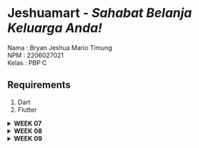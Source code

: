 # Jeshuamart - _Sahabat Belanja Keluarga Anda!_
Nama    : Bryan Jeshua Mario Timung <br/>
NPM     : 2206027021 <br/>
Kelas   : PBP C <br/>
## Requirements
1. Dart
2. Flutter
<details>
<summary> <b> WEEK 07 </b> </summary>

## Apa perbedaan utama antara stateless dan stateful widget dalam konteks pengembangan aplikasi Flutter?
Perbedaan stateless dan statefull widget
Stateless widget
1. Tidak mengelola state internalnya sendiri
2. Hanya merender tampilan sesuai dengan properti saat pertama kali mereka dibuat dan tampilannya tidak akan berubah selama aplikasi hidup
3. Lebih efisien karena tidak memerlukan perubahan status internal yang rumit
Stateful widget
1. Mengelola state internalnya selama aplikasi dijalankan 
2. Punya kelas yang terkait dengan state yang dapat digunakan untuk merender ulang tampilan ketika status berubah
3. Dapat digunakan saat kita memerlukan tampilan berdasarkan interaksi pengguna, data yang dinamis, atau perubahan lain yang memengaruhi tampilan widget.

## Sebutkan seluruh widget yang kamu gunakan untuk menyelesaikan tugas ini dan jelaskan fungsinya masing-masing.
1. MaterialApp : titik awal app flutter. Tempat konfigurasi tema dan navigasi
2. Scaffold : Menyajikan struktur dasar layout visual.
3. AppBar : Bahan untuk menampilkan bar aplikasi 
4. SingleChildScrollView : Menampilkan widget yang scrollable
5. Column : Menampilkan children dalam suatu vertical array
6. Padding : Widget yang memberikan ruang/jarak di sekitar elemen child
7. Text : Menampilkan teks
8. GridView.count : membuat layout grid dengan jumlah yang tetap.
9. Material : memberikan konsep desain dari suatu elemen
10. InkWell : area segiempat dari suatu material yang merespon sentuhan saat disentuh dengan memberikan ripple effect.
11. Container : melakukan styling terhadap individu elemen dalam hal ini adalah card/ 
12. Center: meletakan anak elemen di tengah-tengah
13. Icon: menampilkan ikon yang diinginkan
14. SnackBar : widget yang akan muncul jika kita menekan salah satu card
15. ScaffoldMessenger : widget yang mengelola snackbar yang akan ditayangkan saat dipanggil

## Jelaskan bagaimana cara kamu mengimplementasikan checklist di atas secara step-by-step (bukan hanya sekadar mengikuti tutorial)
1. Saya membuat github repository baru untuk projek saya
2. Saya menghubungkannya dengan local repository
3. Saya membangun program dengan perintah ```flutter create jeshuamart```
4. Kemudian saya pindah ke direktori app tersebut
5. Lalu, saya mencoba melakukan run app tersebut
6. Setelah itu, saya membuat file baru di direktori lib bernama menu.dart
7. Lalu saya mengimport semua material flutter pada menu.dart.
8. Pada main.dart, saya menjadikann MyApp menjadi Stateless, mengatur colorscheme, dan membuat home menjadi MyHomePage() saja.
9. Pada menu.dart, saya membangun kelas ShopItem dengan atribut String name, IconData icon, dan Color warna. Kemudian saya membangun class ShopCard yang merupakan StatelessWidget yang punya atribut ShopItem yang akan mengkonstruksi masing-masing ShopItem dan juga memiliki snackbar. Lalu, di kelas MyHomePage yang bersifat stateless, saya membuat list dari ShopItem yang terdiri dari menu "Lihat Item", "Tambah Item", dan "Logout". Kemudian, saya mengatur tampilan sesuai yang diinginkan, termasuk mengiterasi list  tadi.
10. Setelah semua sudah jadi, saya melakukan  add-commit-push.
</details>

<details>
<summary> <b> WEEK 08 </b> </summary>

## Jelaskan perbedaan antara Navigator.push() dan Navigator.pushReplacement(), disertai dengan contoh mengenai penggunaan kedua metode tersebut yang tepat!
Navigator.push() digunakan untuk menavigasi ke halaman baru di atas tumpukan navigasi saat ini. Ini cocok dipakai untuk situasi ketika ingin mempertahankan riwayat navigasi, seperti saat Anda pindah dari halaman beranda ke halaman detail. Contohnya, ketika pengguna memilih item dari daftar di halaman utama dengan menggunakan Navigator.push() untuk menampilkan halaman detail item tersebut. Setelah selesai melihat, pengguna dapat kembali ke halaman utama dengan menekan tombol kembali.
Navigator.pushReplacement() digunakan untuk menggantikan layar saat ini di tumpukan navigasi dengan layar baru. Ini digunakan saat  tidak ingin pengguna kembali ke layar sebelumnya, misalnya setelah proses login berhasil. Contohnya, pada layar login, setelah pengguna berhasil masuk menggunakan Navigator.pushReplacement() untuk navigasi ke halaman beranda. Ini akan mencegah pengguna kembali ke layar login dengan tombol kembali.

## Jelaskan masing-masing layout widget pada Flutter dan konteks penggunaannya masing-masing!
Column dan Row <br>
Fungsi: Mengatur widget secara vertikal (Column) dan horizontal (Row).
Penggunaan: Ideal untuk membuat tata letak linier seperti formulir atau toolbar.

Stack <br>
Fungsi: Memungkinkan widget ditumpuk di atas satu sama lain.
Penggunaan: Cocok untuk overlay, seperti teks pada gambar.

Container <br>
Fungsi: Widget serbaguna untuk pembungkus, dekorasi, dan penentuan ukuran.
Penggunaan: Saat Anda memerlukan kotak dengan padding, margin, latar belakang, atau perubahan bentuk.

GridView <br>
Fungsi: Menampilkan widget dalam grid yang dapat di-scroll.
Penggunaan: Untuk galeri foto atau pilihan produk.

ListView <br>
Fungsi: Menampilkan daftar item yang dapat di-scroll.
Penggunaan: Untuk daftar email, berita, atau pengaturan.

Flex dan Expanded <br>
Fungsi: Memberikan fleksibilitas dalam tata letak dengan membagi ruang.
Penggunaan: Ketika Anda ingin widget memiliki ukuran relatif terhadap ruang yang tersedia.

## Sebutkan apa saja elemen input pada form yang kamu pakai pada tugas kali ini dan jelaskan mengapa kamu menggunakan elemen input tersebut!
Pada tugas ini saya hanya menggunakan TextField karena hanya perlu input teks, seperti nama produk, jumlah produk, dan komponen serupa.

## Bagaimana penerapan clean architecture pada aplikasi Flutter?
Clean Architecture mengatur aplikasi menjadi beberapa lapisan:
<li>Presentation Layer: Menangani UI dan penggunaan Widget. Ini harus memiliki logika tampilan minimal.
<li>Business Logic Layer (BLoC)/State Management: Mengelola state dan logika bisnis aplikasi.
<li>Domain Layer: Berisi aturan bisnis dan entitas.
<li>Data Layer: Mengatur API, penyimpanan lokal, dan repositori yang mengatur data.

Langkah-langkah penerapannya:
<li>Pisahkan kode ke dalam lapisan yang disebutkan.
<li>Gunakan BLoC atau provider untuk state management.
<li>Terapkan prinsip Dependency Inversion antara lapisan.
<li>Pastikan komunikasi antar lapisan bersifat bersih dan terorganisir.

## Jelaskan bagaimana cara kamu mengimplementasikan checklist di atas secara step-by-step! (bukan hanya sekadar mengikuti tutorial)
- Pertama saya membuat model.dart yang berisikan Class untuk membuat model saya.
- Kemudian, saya membuat form yang meminta input sesuai dengan model tersebut.
- Lalu saya membangun dialog window yang akan memunculkan apa yang sudah saya input
- Kemudian, saya mengatur semua navigasi buttonnya ke window yang dituju
- Pada main, saya membuat sebuah list untuk menyimpan semua model yang  sudah diinstansiasi
- Setelah itu, saya membuat lihatitem.dart untuk menampilkan semua yang sudah diinput
- Lalu, saya memastikan navigasi dari setiap buttonnya benar. 

</details>
<details>
<summary> <b> WEEK 09 </b> </summary>

## Apakah bisa kita melakukan pengambilan data JSON tanpa membuat model terlebih dahulu? Jika iya, apakah hal tersebut lebih baik daripada membuat model sebelum melakukan pengambilan data JSON?
Ya, kita bisa melakukan pengambilan data JSON tanpa membuat model terlebih dahulu. Mengambil data JSON tanpa model berarti kita akan langsung memproses data JSON tersebut sebagai struktur data dasar yang disediakan oleh bahasa pemrograman kita.

Keuntungan Menggunakan Pendekatan Tanpa Model:
- Fleksibilitas: Mudah untuk bekerja dengan data yang strukturnya tidak tetap atau sering berubah.
- Pengembangan yang Lebih Cepat: Mengurangi kebutuhan untuk merancang dan mengimplementasikan model terlebih dahulu.
- Sederhana: Cocok untuk skenario sederhana di mana struktur data tidak terlalu kompleks atau tidak memerlukan validasi khusus.<br>
Keuntungan Menggunakan Model:
- Validasi Data: Model membantu dalam validasi data dan memastikan bahwa data yang diterima sesuai dengan yang diharapkan.
- Konsistensi: Memudahkan pemeliharaan kode, terutama dalam proyek besar karena semua interaksi data mengikuti struktur yang telah ditentukan.
- Pemeliharaan Kode: Memudahkan pemeliharaan dan perubahan kode di masa depan, karena perubahan pada struktur data hanya perlu dilakukan di satu tempat (model).
- Dokumentasi: Model berfungsi sebagai bentuk dokumentasi, memudahkan developer lain untuk memahami struktur data.
<br>
Lebih disarankan untuk kita membuat model terlebih dahulu supaya JSON yang hendak kita olah sudah benar-benar mengikuti syntax pemrograman.

## Jelaskan fungsi dari CookieRequest dan jelaskan mengapa instance CookieRequest perlu untuk dibagikan ke semua komponen di aplikasi Flutter.
Fungsi utama dari `CookieRequest` adalah untuk menangani cookie saat melakukan HTTP request. Ini meliputi pengiriman cookie saat HTTP request ke server dan menyimpan cookie yang diterima dari server. Hal ini penting untuk memastikan bahwa sesi pengguna tetap berjalan dengan konsisten konteksnya saat pengguna menggunakan aplikasi, misalnya saat autentikasi atau saat mengatur preferensi pengguna yang disimpan.

Membagikan instance `CookieRequest` ke semua komponen di aplikasi Flutter penting karena ini memastikan bahwa manajemen cookie dilakukan secara konsisten di seluruh aplikasi. Dengan cara ini, semua request yang dibuat dari berbagai bagian aplikasi akan memiliki akses ke informasi cookie yang sama, memastikan bahwa pengguna tetap terautentikasi dan preferensi mereka tetap diterapkan di seluruh aplikasi. Ini juga membantu dalam menyederhanakan arsitektur kode dengan memusatkan logic dari manajemen cookie sehingga mengurangi duplikasi dan potensi kesalahan.


## Jelaskan mekanisme pengambilan data dari JSON hingga dapat ditampilkan pada Flutter.
1. GET Request dikirimkan ke url supaya kita mendapatkan JSON yang berisi list of product.
```   var url = Uri.parse('http://127.0.0.1:8000/json/');
    var response = await http.get(
      url,
      headers: {"Content-Type": "application/json"},
    );
```

2. Mengubah http respons body agar sesuai dengan bentuk JSON
```
var data = jsonDecode(utf8.decode(response.bodyBytes)); 
```
3. Dari data JSON tersebut, objek product dibuat dan disimpan pada list_product.
```
List<Product> list_product = [];
    for (var d in data) {
      if (d != null) {
        list_product.add(Product.fromJson(d));
      }
    }
    return list_product;
```
4. Seluruh item yang sudah ada ditampilkan dengan ListView.builder() dan masing-masingnya ditampilkan dalam bentuk Card. Jika card suatu product diklik, maka akan pergi ke halaman details
```
 return ListView.builder(
              itemCount: snapshot.data!.length,
              itemBuilder: (context, index) {
                var barang = snapshot.data![index].fields; // Assuming fields has the necessary properties
                return Card(
                  child: InkWell(
                    onTap: () {
                      Navigator.push(
                        context,
                        MaterialPageRoute(
                          builder: (context) => DetailItemPage(fields: barang),
                        ),
                      );
                    },
```

## Jelaskan mekanisme autentikasi dari input data akun pada Flutter ke Django hingga selesainya proses autentikasi oleh Django dan tampilnya menu pada Flutter.
1. Membangun objek request dengan CookieRequest lalu meminta input username dan password.
```
    final request = context.watch<CookieRequest>();
```
```
            TextField(
              controller: _usernameController,
              decoration: const InputDecoration(
                labelText: 'Username',
              ),
            ),
```
```
            TextField(
              controller: _passwordController,
              decoration: const InputDecoration(
                labelText: 'Password',
              ),
              obscureText: true,
            ),
```
2. Melakukan login request supaya bisa  mengirim data username dan password ke url tujuan.
```
                final response =
                    await request.login("http://127.0.0.1:8000/auth/login/", {
                  'username': username,
                  'password': password,
                });
```
3. App akan memberikan respons sesuai login request. Kalau berhasil, maka user akan menuju halaman MyHomePage(). Sedangkan, kalau gagal akan muncul AlertDialog().

```
               if (request.loggedIn) {
                  String message = response['message'];
                  String uname = response['username'];
                  // ignore: use_build_context_synchronously
                  Navigator.pushReplacement(
                    context,
                    MaterialPageRoute(builder: (context) => MyHomePage()),
                  );
                  // ignore: use_build_context_synchronously
                  ScaffoldMessenger.of(context)
                    ..hideCurrentSnackBar()
                    ..showSnackBar(SnackBar(
                        content: Text("$message Selamat datang, $uname.")));
                } else {
                  // ignore: use_build_context_synchronously
                  showDialog(
                    context: context,
                    builder: (context) => AlertDialog(
                      title: const Text('Login Gagal'),
                      content: Text(response['message']),
                      actions: [
                        TextButton(
                          child: const Text('OK'),
                          onPressed: () {
                            Navigator.pop(context);
                          },
                        ),
                      ],
                    ),
```
## Sebutkan seluruh widget yang kamu pakai pada tugas ini dan jelaskan fungsinya masing-masing.
1. `LeftDrawer`: Widget kustom (didefinisikan di luar kode yang diberikan) yang mungkin digunakan untuk menampilkan drawer navigasi di sisi kiri.
2. `FutureBuilder`: Widget ini digunakan untuk membangun widget berdasarkan hasil terbaru dari Future, seperti menampilkan data yang diambil dari internet.
3. `Center`: Widget ini digunakan untuk menempatkan child widgetnya di tengah-tengah parent widget.
4. `CircularProgressIndicator`: Widget ini menampilkan indikator loading yang berputar.
5. `ListView.builder`: Widget ini digunakan untuk membuat daftar yang scrollable, dimana item-itemnya dibangun secara dinamis.
6. `SizedBox`: Widget ini digunakan untuk memberikan jarak antar widget.
7. `ElevatedButton`: Widget ini menampilkan tombol yang menonjol, biasanya digunakan untuk aksi utama dalam sebuah form.
8. `Navigator`: Digunakan untuk navigasi antar halaman dalam aplikasi.
9. `AlertDialog`: Widget ini menampilkan dialog untuk memberi informasi atau konfirmasi kepada pengguna.
10. `TextButton`: Widget ini menampilkan tombol dengan teks, biasanya digunakan dalam dialog.
11. `Provider`: Paket ini digunakan untuk manajemen state dan akses data melintasi widget.
12. `CookieRequest `(dari `pbp_django_auth`): Komponen ini digunakan untuk mengelola autentikasi dan permintaan HTTP dengan cookie, khususnya dalam konteks login.
Sisanya sama seperti minggu lalu.

## Jelaskan bagaimana cara kamu mengimplementasikan checklist di atas secara step-by-step! (bukan hanya sekadar mengikuti tutorial).
1. Membangun app baru di django project bernama authentication
2. Melakukan instalasi library corsheaders dan mengaturnya pada settings di django project
3. Membuat method untuk melakukan login pada views.py authentication
4. Membuat method untuk melakukan logout pada views.py authentication
5. Membangun method create_product_flutter pada views.py main
6. Mengatur path untuk semua method yang baru dibangun
7. Menginstal semua package baru yang akan dibutuhkan pada tugas minggu ini seperti provider, pbp_django_auth, dan http
8. Membuat login.dart dan mengatur main.dart supaya pertama kali masuk ke LoginPage()
9. Membangun product.dart yang merupakan model
10. Mengizinkan flutter app bisa mengakses internet
11. Membangun list_product.dart dengan fetching data dari web yang sudah dideploy
12. Mengatur ulang left drawer
13. Menghubungkan form dengan CookieRequest
14. Mengatur ulang pengisian form dengan jsonEncode.
15. Mengatur ulang card.dart dengan cookierequest agar bisa logout dengan method yang sudah dibangun sebelumnya
16. Melakukan add-commit-push ke github.



</details>